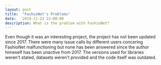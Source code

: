 ```yaml
---
layout: post
title:  "FashioNet's Problems"
date:   2019-11-22 22:00:00
description: What is the problem with FashioNet?
---
```


Even though it was an interesting project, the project has not been updated since 2017. 
There were many issue calls by different users concering FashioNet malfunctioning but none has been answered since the author himeself has been unactive from 2017. 
The versions used for libraries weren't stated, datasets weren't provided and the code itself was outdated.